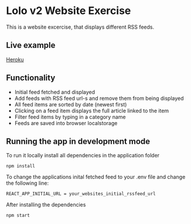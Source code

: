 # Lolo v2 Website Exercise

This is a website excercise, that displays different RSS feeds.

## Live example

[Heroku](https://lolov2.herokuapp.com/)

## Functionality

- Initial feed fetched and displayed
- Add feeds with RSS feed url-s and remove them from being displayed
- All feed items are sorted by date (newest first)
- Clicking on a feed item displays the full article linked to the item
- Filter feed items by typing in a category name
- Feeds are saved into browser localstorage

## Running the app in development mode 

To run it locally install all dependencies in the application folder
``` 
npm install 
```
To change the applications inital fetched feed to your .env file and change the following line:
``` 
REACT_APP_INITIAL_URL = your_websites_initial_rssfeed_url
```
After installing the dependencies
``` 
npm start
```